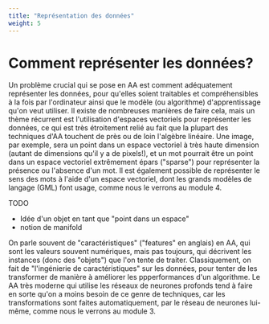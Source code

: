 ```yaml
---
title: "Représentation des données"
weight: 5
---
```


# Comment représenter les données?

Un problème crucial qui se pose en AA est comment adéquatement
représenter les données, pour qu'elles soient traitables et
compréhensibles à la fois par l'ordinateur ainsi que le modèle (ou
algorithme) d'apprentissage qu'on veut utiliser. Il existe de
nombreuses manières de faire cela, mais un thème récurrent est
l'utilisation d'espaces vectoriels pour représenter les données, ce
qui est très étroitement relié au fait que la plupart des techniques
d'AA touchent de près ou de loin l'algèbre linéaire. Une image, par
exemple, sera un point dans un espace vectoriel à très haute dimension
(autant de dimensions qu'il y a de pixels!), et un mot pourrait être
un point dans un espace vectoriel extrêmement épars ("sparse") pour
représenter la présence ou l'absence d'un mot. Il est également
possible de représenter le sens des mots à l'aide d'un espace
vectoriel, dont les grands modèles de langage (GML) font usage, comme
nous le verrons au module 4.

TODO
* Idée d'un objet en tant que "point dans un espace"
* notion de manifold

On parle souvent de "caractéristiques" ("features" en anglais) en AA,
qui sont les valeurs souvent numériques, mais pas toujours, qui
décrivent les instances (donc des "objets") que l'on tente de traiter.
Classiquement, on fait de "l'ingénierie de caractéristiques" sur les
données, pour tenter de les transformer de manière à améliorer les
ppperformances d'un algorithme. Le AA très moderne qui utilise les
réseaux de neurones profonds tend à faire en sorte qu'on a moins
besoin de ce genre de techniques, car les transformations sont faites
automatiquement, par le réseau de neurones lui-même, comme nous le
verrons au module 3.


